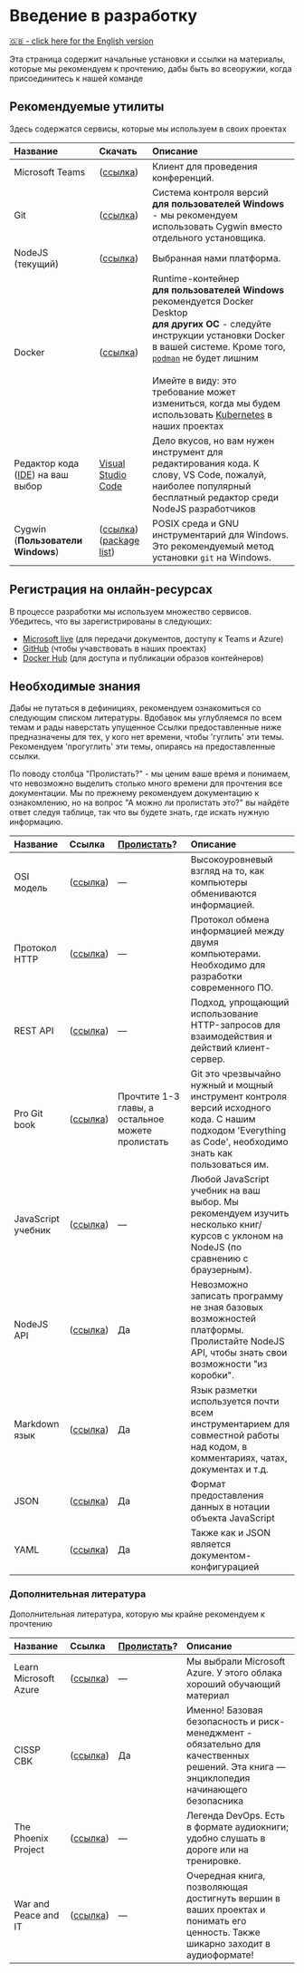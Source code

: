 # Введение в разработку

[🇬🇧 - click here for the English version](../getting-started.md)

Эта страница содержит начальные установки и ссылки на материалы, которые мы
рекомендуем к прочтению, дабы быть во всеоружии, когда присоединитесь к нашей
команде

## Рекомендуемые утилиты

Здесь содержатся сервисы, которые мы используем в своих проектах

| Название                                                                                             | Скачать                                                                                                                | Описание                                                                                                                                                                                                                                                                                                                                                             |
|:-----------------------------------------------------------------------------------------------------|:-----------------------------------------------------------------------------------------------------------------------|:---------------------------------------------------------------------------------------------------------------------------------------------------------------------------------------------------------------------------------------------------------------------------------------------------------------------------------------------------------------------|
| Microsoft Teams                                                                                      | ([ссылка](https://www.microsoft.com/en-us/microsoft-365/microsoft-teams/download-app))                                 | Клиент для проведения конференций.                                                                                                                                                                                                                                                                                                                                   |
| Git                                                                                                  | ([ссылка](https://git-scm.com/))                                                                                       | Система контроля версий<br/>**для пользователей Windows** - мы рекомендуем использовать Cygwin вместо отдельного установщика.                                                                                                                                                                                                                                        |
| NodeJS (текущий)                                                                                     | ([ссылка](https://nodejs.org/ru/))                                                                                     | Выбранная нами платформа.                                                                                                                                                                                                                                                                                                                                            |
| Docker                                                                                               | ([ссылка](https://www.docker.com/get-started))                                                                         | Runtime-контейнер<br/>**для пользователей Windows** рекомендуется Docker Desktop<br/>**для других ОС** - следуйте инструкции установки Docker в вашей системе. Кроме того, [`podman`](https://podman.io/) не будет лишним<br/><br/>Имейте в виду: это требование может измениться, когда мы будем использовать [Kubernetes](https://kubernetes.io/) в наших проектах |
| Редактор кода ([IDE](https://en.wikipedia.org/wiki/Integrated_development_environment)) на ваш выбор | [Visual Studio Code](https://code.visualstudio.com/)                                                                   | Дело вкусов, но вам нужен инструмент для редактирования кода. К слову, VS Code, пожалуй, наиболее популярный бесплатный редактор среди NodeJS разработчиков                                                                                                                                                                                                          |
| Cygwin (**Пользователи Windows**)                                                                    | ([ссылка](https://cygwin.com/install.html))<br/>([package list](https://github.com/devsecops-learning/cygwin-scripts)) | POSIX среда и GNU инструментарий для Windows.<br/>Это рекомендуемый метод установки `git` на Windows.                                                                                                                                                                                                                                                                |

## Регистрация на онлайн-ресурсах

В процессе разработки мы используем множество сервисов. Убедитесь, что вы зарегистрированы в следующих:

-   [Microsoft live](https://live.com) (для передачи документов, доступу к Teams
    и Azure)
-   [GitHub](https://github.com) (чтобы учавствовать в наших проектах)
-   [Docker Hub](https://hub.docker.com/) (для доступа и публикации образов
    контейнеров)

## Необходимые знания

Дабы не путаться в дефинициях, рекомендуем ознакомиться со следующим списком литературы. Вдобавок мы углубляемся по всем темам и рады наверстать упущенное
Ссылки предоставленные ниже предназначены для тех, у кого нет времени, чтобы 'гуглить' эти темы. 
Рекомендуем 'прогуглить' эти темы, опираясь на предоставленные ссылки.

По поводу столбца "Пролистать?" - мы ценим ваше время и понимаем, что невозможно выделить столько много времени для прочтения все документации.
Мы по прежнему рекомендуем документацию к ознакомлению, но на вопрос "А можно ли пролистать это?" вы найдёте ответ следуя таблице, так что вы будете знать, где искать нужную информацию.

| Название           | Ссылка                                                                                   | [Пролистать](https://ru.wiktionary.org/wiki/%D0%BF%D1%80%D0%BE%D0%BB%D0%B8%D1%81%D1%82%D0%B0%D1%82%D1%8C)? | Описание                                                                                                                                                    |
|:-------------------|:-----------------------------------------------------------------------------------------|:-----------------------------------------------------------------------------------------------------------|:------------------------------------------------------------------------------------------------------------------------------------------------------------|
| OSI модель         | ([ссылка](http://infocisco.ru/network_model_osi.html))                                   | —                                                                                                          | Высокоуровневый взгляд на то, как компьютеры обмениваются информацией.                                                                                      |
| Протокол HTTP      | ([ссылка](https://developer.mozilla.org/ru/docs/Web/HTTP/Overview))                      | —                                                                                                          | Протокол обмена информацией между двумя компьютерами. Необходимо для разработки современного ПО.                                                            |
| REST API           | ([ссылка](https://ru.wikipedia.org/wiki/REST))                                           | —                                                                                                          | Подход, упрощающий использование HTTP-запросов для взаимодействия и действий клиент-сервер.                                                                 |
| Pro Git book       | ([ссылка](https://git-scm.com/book/ru/))                                                 | Прочтите 1-3 главы, а остальное можете пролистать                                                          | Git это чрезвычайно нужный и мощный инструмент контроля версий исходного кода. С нашим подходом 'Everything as Code', необходимо знать как пользоваться им. |
| JavaScript учебник | ([ссылка](https://nodejs.org/ru/docs/guides/))                                           | —                                                                                                          | Любой JavaScript учебник на ваш выбор. Мы рекомендуем изучить несколько книг/курсов с уклоном на NodeJS (по сравнению с браузерным).                        |
| NodeJS API         | ([ссылка](https://nodejs.org/docs/latest/api/))                                          | Да                                                                                                         | Невозможно записать программу не зная базовых возможностей платформы. Пролистайте NodeJS API, чтобы знать свои возможности "из коробки".                    |
| Markdown язык      | ([ссылка](https://guides.github.com/features/mastering-markdown/))                       | Да                                                                                                         | Язык разметки используется почти всем инструментарием для совместной работы над кодом, в комментариях, чатах, документах и т.д.                             |
| JSON               | ([ссылка](https://www.w3schools.com/js/js_json_syntax.asp))                              | Да                                                                                                         | Формат предоставления данных в нотации объекта JavaScript                                                                                                   |
| YAML               | ([ссылка](https://docs.ansible.com/ansible/latest/reference_appendices/YAMLSyntax.html)) | Да                                                                                                         | Также как и JSON является документом-конфигурацией                                                                                                          |

### Дополнительная литература

Дополнительная литература, которую мы крайне рекомендуем к прочтению

| Название              | Ссылка                                                                                          | [Пролистать](https://ru.wiktionary.org/wiki/%D0%BF%D1%80%D0%BE%D0%BB%D0%B8%D1%81%D1%82%D0%B0%D1%82%D1%8C)? | Описание                                                                                                                                |
|:----------------------|:------------------------------------------------------------------------------------------------|:-----------------------------------------------------------------------------------------------------------|:----------------------------------------------------------------------------------------------------------------------------------------|
| Learn Microsoft Azure | ([ссылка](https://docs.microsoft.com/en-us/learn/azure/))                                       | —                                                                                                          | Мы выбрали Microsoft Azure. У этого облака хороший обучающий материал                                                                   |
| CISSP CBK             | ([ссылка](https://www.amazon.com/Official-ISC-Guide-CISSP-CBK/dp/1119423341))                   | Да                                                                                                         | Именно! Базовая безопасность и риск-менеджмент - обязательно для качественных решений. Эта книга — энциклопедия начинающего безопасника |
| The Phoenix Project   | ([ссылка](https://www.amazon.com/Phoenix-Project-DevOps-Helping-Business/dp/0988262592))        | —                                                                                                          | Легенда DevOps. Есть в формате аудиокниги; удобно слушать в дороге или на тренировке.                                                   |
| War and Peace and IT  | ([ссылка](https://www.amazon.com/War-Peace-Business-Leadership-Technology-ebook/dp/B07JZHCVY9)) | —                                                                                                          | Очередная книга, позволяющая достигнуть вершин в ваших проектах и понимать его ценность. Также шикарно заходит в аудиоформате!          |
